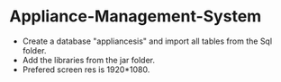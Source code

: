 # Appliance-Management-System
+	Create a database "appliancesis" and import all tables from the Sql folder.
+	Add the libraries from the jar folder.
+	Prefered screen res is 1920*1080.
